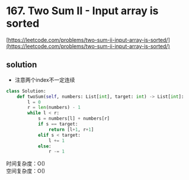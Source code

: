 # 167. Two Sum II - Input array is sorted
[https://leetcode.com/problems/two-sum-ii-input-array-is-sorted/](https://leetcode.com/problems/two-sum-ii-input-array-is-sorted/)


## solution

- 注意两个index不一定连续
```python
class Solution:
    def twoSum(self, numbers: List[int], target: int) -> List[int]:
        l = 0
        r = len(numbers) - 1
        while l < r:
            s = numbers[l] + numbers[r]
            if s == target:
                return [l+1, r+1]
            elif s < target:
                l += 1
            else:
                r -= 1
```
时间复杂度：O() <br>
空间复杂度：O()
